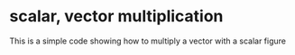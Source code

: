 # scalar, vector multiplication
This is a simple code showing how to multiply a vector with a scalar figure
